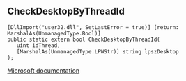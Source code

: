 ## CheckDesktopByThreadId

```
[DllImport("user32.dll", SetLastError = true)] [return: MarshalAs(UnmanagedType.Bool)]
public static extern bool CheckDesktopByThreadId(
   uint idThread,
   [MarshalAs(UnmanagedType.LPWStr)] string lpszDesktop
);
```

[Microsoft documentation](https://docs.microsoft.com/en-us/windows/win32/api/winuser/nf-winuser-checkdesktopbythreadid)
